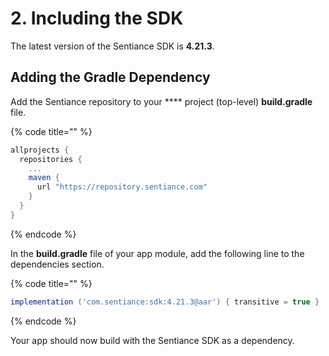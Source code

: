 # 2. Including the SDK

The latest version of the Sentiance SDK is **4.21.3**.

## Adding the Gradle Dependency

Add the Sentiance repository to your **** project (top-level) **build.gradle** file.

{% code title="" %}
```groovy
allprojects {
  repositories {
    ...
    maven {
      url "https://repository.sentiance.com"
    }
  }
}
```
{% endcode %}

In the **build.gradle** file of your app module, add the following line to the dependencies section.

{% code title="" %}
```groovy
implementation ('com.sentiance:sdk:4.21.3@aar') { transitive = true }
```
{% endcode %}

Your app should now build with the Sentiance SDK as a dependency.

